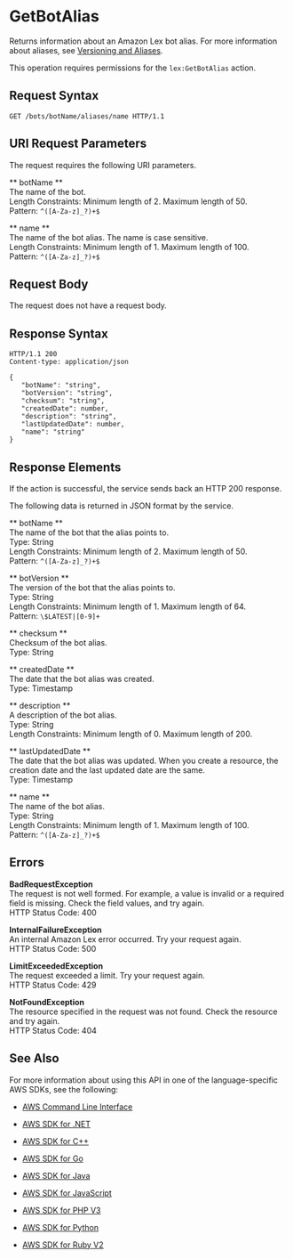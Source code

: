 # GetBotAlias<a name="API_GetBotAlias"></a>

Returns information about an Amazon Lex bot alias\. For more information about aliases, see [Versioning and Aliases](versioning-aliases.md)\.

This operation requires permissions for the `lex:GetBotAlias` action\.

## Request Syntax<a name="API_GetBotAlias_RequestSyntax"></a>

```
GET /bots/botName/aliases/name HTTP/1.1
```

## URI Request Parameters<a name="API_GetBotAlias_RequestParameters"></a>

The request requires the following URI parameters\.

 ** botName **   
The name of the bot\.  
Length Constraints: Minimum length of 2\. Maximum length of 50\.  
Pattern: `^([A-Za-z]_?)+$` 

 ** name **   
The name of the bot alias\. The name is case sensitive\.  
Length Constraints: Minimum length of 1\. Maximum length of 100\.  
Pattern: `^([A-Za-z]_?)+$` 

## Request Body<a name="API_GetBotAlias_RequestBody"></a>

The request does not have a request body\.

## Response Syntax<a name="API_GetBotAlias_ResponseSyntax"></a>

```
HTTP/1.1 200
Content-type: application/json

{
   "botName": "string",
   "botVersion": "string",
   "checksum": "string",
   "createdDate": number,
   "description": "string",
   "lastUpdatedDate": number,
   "name": "string"
}
```

## Response Elements<a name="API_GetBotAlias_ResponseElements"></a>

If the action is successful, the service sends back an HTTP 200 response\.

The following data is returned in JSON format by the service\.

 ** botName **   
The name of the bot that the alias points to\.  
Type: String  
Length Constraints: Minimum length of 2\. Maximum length of 50\.  
Pattern: `^([A-Za-z]_?)+$` 

 ** botVersion **   
The version of the bot that the alias points to\.  
Type: String  
Length Constraints: Minimum length of 1\. Maximum length of 64\.  
Pattern: `\$LATEST|[0-9]+` 

 ** checksum **   
Checksum of the bot alias\.  
Type: String

 ** createdDate **   
The date that the bot alias was created\.  
Type: Timestamp

 ** description **   
A description of the bot alias\.  
Type: String  
Length Constraints: Minimum length of 0\. Maximum length of 200\.

 ** lastUpdatedDate **   
The date that the bot alias was updated\. When you create a resource, the creation date and the last updated date are the same\.  
Type: Timestamp

 ** name **   
The name of the bot alias\.  
Type: String  
Length Constraints: Minimum length of 1\. Maximum length of 100\.  
Pattern: `^([A-Za-z]_?)+$` 

## Errors<a name="API_GetBotAlias_Errors"></a>

 **BadRequestException**   
The request is not well formed\. For example, a value is invalid or a required field is missing\. Check the field values, and try again\.  
HTTP Status Code: 400

 **InternalFailureException**   
An internal Amazon Lex error occurred\. Try your request again\.  
HTTP Status Code: 500

 **LimitExceededException**   
The request exceeded a limit\. Try your request again\.  
HTTP Status Code: 429

 **NotFoundException**   
The resource specified in the request was not found\. Check the resource and try again\.  
HTTP Status Code: 404

## See Also<a name="API_GetBotAlias_SeeAlso"></a>

For more information about using this API in one of the language\-specific AWS SDKs, see the following:

+  [AWS Command Line Interface](http://docs.aws.amazon.com/goto/aws-cli/lex-models-2017-04-19/GetBotAlias) 

+  [AWS SDK for \.NET](http://docs.aws.amazon.com/goto/DotNetSDKV3/lex-models-2017-04-19/GetBotAlias) 

+  [AWS SDK for C\+\+](http://docs.aws.amazon.com/goto/SdkForCpp/lex-models-2017-04-19/GetBotAlias) 

+  [AWS SDK for Go](http://docs.aws.amazon.com/goto/SdkForGoV1/lex-models-2017-04-19/GetBotAlias) 

+  [AWS SDK for Java](http://docs.aws.amazon.com/goto/SdkForJava/lex-models-2017-04-19/GetBotAlias) 

+  [AWS SDK for JavaScript](http://docs.aws.amazon.com/goto/AWSJavaScriptSDK/lex-models-2017-04-19/GetBotAlias) 

+  [AWS SDK for PHP V3](http://docs.aws.amazon.com/goto/SdkForPHPV3/lex-models-2017-04-19/GetBotAlias) 

+  [AWS SDK for Python](http://docs.aws.amazon.com/goto/boto3/lex-models-2017-04-19/GetBotAlias) 

+  [AWS SDK for Ruby V2](http://docs.aws.amazon.com/goto/SdkForRubyV2/lex-models-2017-04-19/GetBotAlias) 